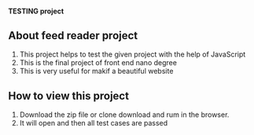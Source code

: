 #### TESTING project

## About feed reader project
1. This project helps to test the given project with the help of JavaScript
2. This is the final project of front end nano degree
3. This is very useful for makif a beautiful website

## How to view this project
1. Download the zip file or clone download and rum in the browser.
2. It will open and then all test cases are passed
